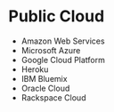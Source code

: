 # Public Cloud

- Amazon Web Services
- Microsoft Azure
- Google Cloud Platform
- Heroku
- IBM Bluemix
- Oracle Cloud
- Rackspace Cloud

